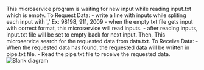 This microservice program is waiting for new input while reading input.txt which is empty.
To Request Data:
    - write a line with inputs while spliting each input with ',' 
        Ex: 98198, 911, 2009
    - when the empty txt file gets input with correct format, this microservice will read inputs.
    - after reading inputs, input.txt file will be set to empty back for next input.
Then, This microservice search for the requested data from data.txt.
To Receive Data:
    - When the requested data has found, the requested data will be written in pipe.txt file.
    - Read the pipe.txt file to receive the requested data.
    ![Blank diagram](https://user-images.githubusercontent.com/115446380/218633166-5bf347f2-ab39-44db-9059-95236ed758cc.png)
